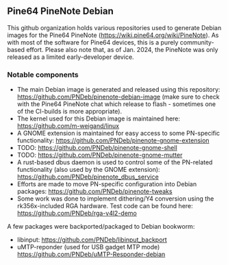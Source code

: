 ## Pine64 PineNote Debian

This github organization holds various repositories used to generate Debian images for the Pine64 PineNote (https://wiki.pine64.org/wiki/PineNote).
As with most of the software for Pine64 devices, this is a purely community-based effort. Please also note that, as of Jan. 2024, the PineNote was only released as a limited early-developer device.

### Notable components

* The main Debian image is generated and released using this repository: https://github.com/PNDeb/pinenote-debian-image (make sure to check with the Pine64 PineNote chat which release to flash - sometimes one of the CI-builds is more appropriate).
* The kernel used for this Debian image is maintained here: https://github.com/m-weigand/linux
* A GNOME extension is maintained for easy access to some PN-specific functionality: https://github.com/PNDeb/pinenote-gnome-extension
* TODO: https://github.com/PNDeb/pinenote-gnome-shell
* TODO: https://github.com/PNDeb/pinenote-gnome-mutter
* A rust-based dbus daemon is used to control some of the PN-related functionality (also used by the GNOME extension): https://github.com/PNDeb/pinenote_dbus_service
* Efforts are made to move PN-specific configuration into Debian packages: https://github.com/PNDeb/pinenote-tweaks
* Some work was done to implement dithering/Y4 conversion using the rk356x-included RGA hardware. Test code can be found here: https://github.com/PNDeb/rga-v4l2-demo
  
A few packages were backported/packaged to Debian bookworm:

* libinput: https://github.com/PNDeb/libinput_backport
* uMTP-reponder (used for USB gadget MTP mode) https://github.com/PNDeb/uMTP-Responder-debian
